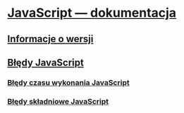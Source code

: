 # [JavaScript — dokumentacja](javascript-reference.md)
## [Informacje o wersji](javascript-version-information.md)
## [Błędy JavaScript](javascript-errors.md)
### [Błędy czasu wykonania JavaScript](javascript-run-time-errors.md)
### [Błędy składniowe JavaScript](javascript-syntax-errors.md)